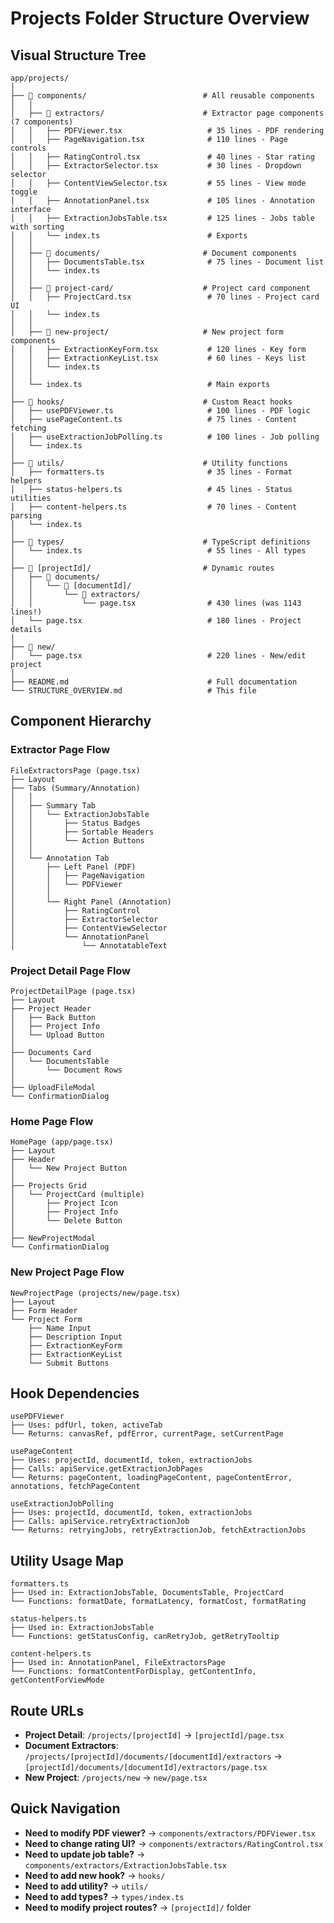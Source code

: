 # Projects Folder Structure Overview

## Visual Structure Tree

```
app/projects/
│
├── 📁 components/                          # All reusable components
│   │
│   ├── 📁 extractors/                      # Extractor page components (7 components)
│   │   ├── PDFViewer.tsx                   # 35 lines - PDF rendering
│   │   ├── PageNavigation.tsx              # 110 lines - Page controls
│   │   ├── RatingControl.tsx               # 40 lines - Star rating
│   │   ├── ExtractorSelector.tsx           # 30 lines - Dropdown selector
│   │   ├── ContentViewSelector.tsx         # 55 lines - View mode toggle
│   │   ├── AnnotationPanel.tsx             # 105 lines - Annotation interface
│   │   ├── ExtractionJobsTable.tsx         # 125 lines - Jobs table with sorting
│   │   └── index.ts                        # Exports
│   │
│   ├── 📁 documents/                       # Document components
│   │   ├── DocumentsTable.tsx              # 75 lines - Document list
│   │   └── index.ts
│   │
│   ├── 📁 project-card/                    # Project card component
│   │   ├── ProjectCard.tsx                 # 70 lines - Project card UI
│   │   └── index.ts
│   │
│   ├── 📁 new-project/                     # New project form components
│   │   ├── ExtractionKeyForm.tsx           # 120 lines - Key form
│   │   ├── ExtractionKeyList.tsx           # 60 lines - Keys list
│   │   └── index.ts
│   │
│   └── index.ts                            # Main exports
│
├── 📁 hooks/                               # Custom React hooks
│   ├── usePDFViewer.ts                     # 100 lines - PDF logic
│   ├── usePageContent.ts                   # 75 lines - Content fetching
│   ├── useExtractionJobPolling.ts          # 100 lines - Job polling
│   └── index.ts
│
├── 📁 utils/                               # Utility functions
│   ├── formatters.ts                       # 35 lines - Format helpers
│   ├── status-helpers.ts                   # 45 lines - Status utilities
│   ├── content-helpers.ts                  # 70 lines - Content parsing
│   └── index.ts
│
├── 📁 types/                               # TypeScript definitions
│   └── index.ts                            # 55 lines - All types
│
├── 📁 [projectId]/                         # Dynamic routes
│   ├── 📁 documents/
│   │   └── 📁 [documentId]/
│   │       └── 📁 extractors/
│   │           └── page.tsx                # 430 lines (was 1143 lines!)
│   └── page.tsx                            # 180 lines - Project details
│
├── 📁 new/
│   └── page.tsx                            # 220 lines - New/edit project
│
├── README.md                               # Full documentation
└── STRUCTURE_OVERVIEW.md                   # This file
```

## Component Hierarchy

### Extractor Page Flow
```
FileExtractorsPage (page.tsx)
├── Layout
├── Tabs (Summary/Annotation)
│   │
│   ├── Summary Tab
│   │   └── ExtractionJobsTable
│   │       ├── Status Badges
│   │       ├── Sortable Headers
│   │       └── Action Buttons
│   │
│   └── Annotation Tab
│       ├── Left Panel (PDF)
│       │   ├── PageNavigation
│       │   └── PDFViewer
│       │
│       └── Right Panel (Annotation)
│           ├── RatingControl
│           ├── ExtractorSelector
│           ├── ContentViewSelector
│           └── AnnotationPanel
│               └── AnnotatableText
```

### Project Detail Page Flow
```
ProjectDetailPage (page.tsx)
├── Layout
├── Project Header
│   ├── Back Button
│   ├── Project Info
│   └── Upload Button
│
├── Documents Card
│   └── DocumentsTable
│       └── Document Rows
│
├── UploadFileModal
└── ConfirmationDialog
```

### Home Page Flow
```
HomePage (app/page.tsx)
├── Layout
├── Header
│   └── New Project Button
│
├── Projects Grid
│   └── ProjectCard (multiple)
│       ├── Project Icon
│       ├── Project Info
│       └── Delete Button
│
├── NewProjectModal
└── ConfirmationDialog
```

### New Project Page Flow
```
NewProjectPage (projects/new/page.tsx)
├── Layout
├── Form Header
└── Project Form
    ├── Name Input
    ├── Description Input
    ├── ExtractionKeyForm
    ├── ExtractionKeyList
    └── Submit Buttons
```

## Hook Dependencies

```
usePDFViewer
├── Uses: pdfUrl, token, activeTab
└── Returns: canvasRef, pdfError, currentPage, setCurrentPage

usePageContent
├── Uses: projectId, documentId, token, extractionJobs
├── Calls: apiService.getExtractionJobPages
└── Returns: pageContent, loadingPageContent, pageContentError, annotations, fetchPageContent

useExtractionJobPolling
├── Uses: projectId, documentId, token, extractionJobs
├── Calls: apiService.retryExtractionJob
└── Returns: retryingJobs, retryExtractionJob, fetchExtractionJobs
```

## Utility Usage Map

```
formatters.ts
├── Used in: ExtractionJobsTable, DocumentsTable, ProjectCard
└── Functions: formatDate, formatLatency, formatCost, formatRating

status-helpers.ts
├── Used in: ExtractionJobsTable
└── Functions: getStatusConfig, canRetryJob, getRetryTooltip

content-helpers.ts
├── Used in: AnnotationPanel, FileExtractorsPage
└── Functions: formatContentForDisplay, getContentInfo, getContentForViewMode
```

## Route URLs

- **Project Detail**: `/projects/[projectId]` → `[projectId]/page.tsx`
- **Document Extractors**: `/projects/[projectId]/documents/[documentId]/extractors` → `[projectId]/documents/[documentId]/extractors/page.tsx`
- **New Project**: `/projects/new` → `new/page.tsx`

## Quick Navigation

- **Need to modify PDF viewer?** → `components/extractors/PDFViewer.tsx`
- **Need to change rating UI?** → `components/extractors/RatingControl.tsx`
- **Need to update job table?** → `components/extractors/ExtractionJobsTable.tsx`
- **Need to add new hook?** → `hooks/`
- **Need to add utility?** → `utils/`
- **Need to add types?** → `types/index.ts`
- **Need to modify project routes?** → `[projectId]/` folder
